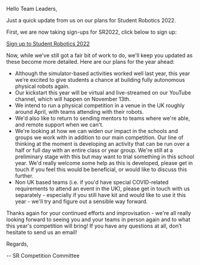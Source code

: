 Hello Team Leaders,

Just a quick update from us on our plans for Student Robotics 2022.

First, we are now taking sign-ups for SR2022, click below to sign up:

[Sign up to Student Robotics 2022](https://forms.gle/LINK_CENSORED)

Now, while we've still got a fair bit of work to do, we'll keep you updated as these become more detailed. Here are our plans for the year ahead:

* Although the simulator-based activities worked well last year, this year we’re excited to give students a chance at building fully autonomous physical robots again.
* Our kickstart this year will be virtual and live-streamed on our YouTube channel, which will happen on November 13th.
* We intend to run a physical competition in a venue in the UK roughly around April, with teams attending with their robots.
* We'd also like to return to sending mentors to teams where we're able, and remote support when we can't.
* We're looking at how we can widen our impact in the schools and groups we work with in addition to our main competition. Our line of thinking at the moment is developing an activity that can be run over a half or full day with an entire class or year group. We're still at a preliminary stage with this but may want to trial something in this school year. We'd really welcome some help as this is developed, please get in touch if you feel this would be beneficial, or would like to discuss this further.
* Non UK based teams (i.e. if you'd have special COVID-related requirements to attend an event in the UK), please get in touch with us separately - especially if you still have kit and would like to use it this year - we'll try and figure out a sensible way forward.

Thanks again for your continued efforts and improvisation - we're all really looking forward to seeing you and your teams in person again and to what this year's competition will bring! If you have any questions at all, don’t hesitate to send us an email!

Regards,

-- SR Competition Committee
